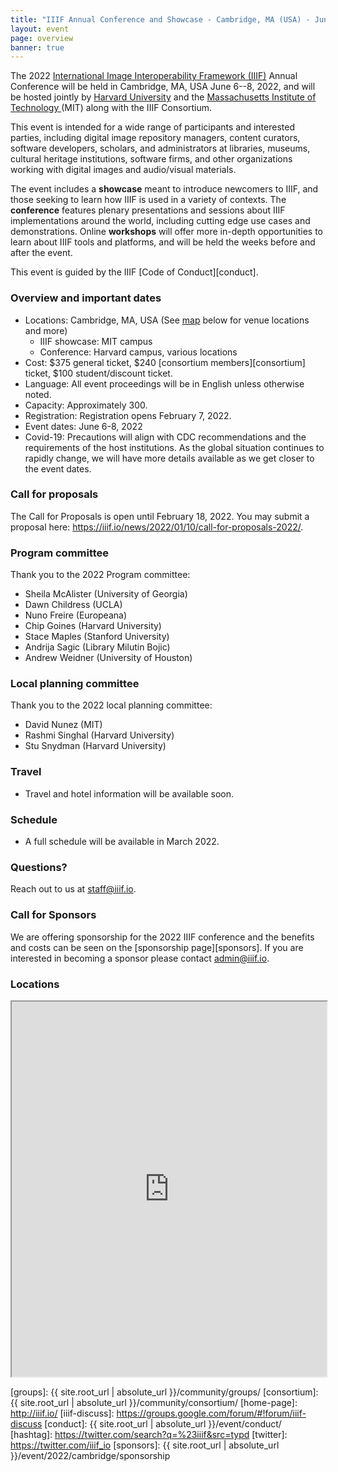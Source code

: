 ```yaml
---
title: "IIIF Annual Conference and Showcase - Cambridge, MA (USA) - June 6-8, 2022"
layout: event
page: overview
banner: true 
---
```


The 2022 [International Image Interoperability Framework (IIIF)][iiif] Annual Conference will be held in Cambridge, MA, USA June 6--8, 2022, and will be hosted jointly by [Harvard University][harvard] and the [Massachusetts Institute of Technology ][mit] (MIT) along with the IIIF Consortium.

This event is intended for a wide range of participants and interested parties, including digital image repository managers, content curators, software developers, scholars, and administrators at libraries, museums, cultural heritage institutions, software firms, and other organizations working with digital images and audio/visual materials.

The event includes a **showcase** meant to introduce newcomers to IIIF, and those seeking to learn how IIIF is used in a variety of contexts. The **conference** features plenary presentations and sessions about IIIF implementations around the world, including cutting edge use cases and demonstrations. Online **workshops** will offer more in-depth opportunities to learn about IIIF tools and platforms, and will be held the weeks before and after the event.

This event is guided by the IIIF [Code of Conduct][conduct].


### Overview and important dates

* Locations: Cambridge, MA, USA (See [map](#locations) below for venue locations and more)
    - IIIF showcase: MIT campus
    - Conference: Harvard campus, various locations
* Cost: $375 general ticket, $240 [consortium members][consortium] ticket, $100 student/discount ticket.
* Language: All event proceedings will be in English unless otherwise noted.
* Capacity: Approximately 300.
* Registration: Registration opens February 7, 2022.
* Event dates: June 6-8, 2022
* Covid-19: Precautions will align with CDC recommendations and the requirements of the host institutions. As the global situation continues to rapidly change, we will have more details available as we get closer to the event dates.

### Call for proposals
The Call for Proposals is open until February 18, 2022. You may submit a proposal here: <https://iiif.io/news/2022/01/10/call-for-proposals-2022/>.

### Program committee
Thank you to the 2022 Program committee:
* Sheila McAlister (University of Georgia)
* Dawn Childress (UCLA)
* Nuno Freire (Europeana)
* Chip Goines (Harvard University)
* Stace Maples (Stanford University)
* Andrija Sagic (Library Milutin Bojic)
* Andrew Weidner (University of Houston)

### Local planning committee
Thank you to the 2022 local planning committee:
* David Nunez (MIT)
* Rashmi Singhal (Harvard University)
* Stu Snydman (Harvard University)

### Travel

- Travel and hotel information will be available soon.

### Schedule
- A full schedule will be available in March 2022.

### Questions?
Reach out to us at [staff@iiif.io](mailto:staff@iiif.io).

### Call for Sponsors

We are offering sponsorship for the 2022 IIIF conference and the benefits and costs can be seen on the [sponsorship page][sponsors]. If you are interested in becoming a sponsor please contact <admin@iiif.io>.

<!-- ### Outline program

The final program will continue to develop over the next few months but please see the outline below which gives an overview of the Boston IIIF Showcase and Conference. Note the Showcase will require a separate registration to the Conference.

<table class="api-table">
    <thead>
        <tr>
            <th>&nbsp;</th>
            <th><b>Showcase</b></th>
            <th colspan="3"><b>Conference</b></th>
        </tr>
        <tr>
            <th>Time</th>
            <th>Monday 1st June 2020</th>
            <th>Tuesday 2nd June 2020</th>
            <th>Wednesday 3rd June 2020</th>
            <th>Thursday 4th June 2020</th>
        </tr>
    </thead>
    <tbody>
        <tr>
            <td>Morning</td>
            <td>&nbsp;</td>
            <td>Workshops</td>
            <td>Plenary lightning talks and parallel sessions</td>
            <td>Parallel sessions</td>
        </tr>
        <tr>
            <td>Afternoon</td>
            <td>Showcase</td>
            <td>Conference plenary including community updates and lightning talks</td>
            <td>Parallel sessions</td>
            <td>Closing lightning talks and panel sessions</td>
        </tr>
        <tr>
            <td>Evening</td>
            <td>&nbsp;</td>
            <td>Conference reception</td>
            <td>IIIF Consortium members' reception</td>
            <td>&nbsp;</td>
        </tr>
    </tbody>
</table>    --> 

### Locations

<iframe src="https://www.google.com/maps/d/u/0/embed?mid=12xQYwT3lW4hjdJaRWlBayMjb3e0_OQZo&ctrl=true" style="width: 100%; height: 600px"></iframe>


[iiif]: https://iiif.io/
[harvard]: https://www.harvard.edu/
[mit]: https://mit.edu/
[groups]: {{ site.root_url | absolute_url }}/community/groups/
[consortium]: {{ site.root_url | absolute_url }}/community/consortium/
[home-page]: http://iiif.io/
[iiif-discuss]: https://groups.google.com/forum/#!forum/iiif-discuss
[conduct]: {{ site.root_url | absolute_url }}/event/conduct/
[hashtag]: https://twitter.com/search?q=%23iiif&src=typd
[twitter]: https://twitter.com/iiif_io
[sponsors]:  {{ site.root_url | absolute_url }}/event/2022/cambridge/sponsorship